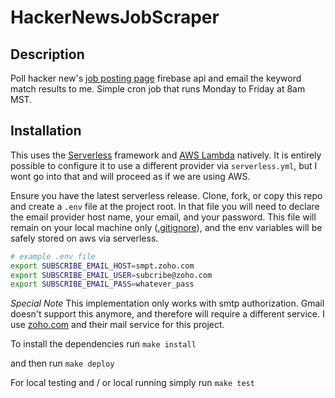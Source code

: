 # HackerNewsJobScraper

## Description
Poll hacker new's [job posting page](https://news.ycombinator.com/jobs) firebase api and email the keyword match results to me. Simple cron job that runs Monday to Friday at 8am MST.

## Installation
This uses the [Serverless](https://serverless.com/) framework and [AWS Lambda](http://docs.aws.amazon.com/lambda/latest/dg/welcome.html) natively. It is entirely possible to configure it to use a different provider via `serverless.yml`, but I wont go into that and will proceed as if we are using AWS.

Ensure you have the latest serverless release. Clone, fork, or copy this repo and create a `.env` file at the project root. In that file you will need to declare the email provider host name, your email, and your password. This file will remain on your local machine only ([.gitignore](https://github.com/bvincent1/StartupJobScraper/blob/master/.gitignore#L8)), and the env variables will be safely stored on aws via serverless.

```bash
# example .env file
export SUBSCRIBE_EMAIL_HOST=smpt.zoho.com
export SUBSCRIBE_EMAIL_USER=subcribe@zoho.com
export SUBSCRIBE_EMAIL_PASS=whatever_pass
```

*Special Note* This implementation only works with smtp authorization. Gmail doesn't support this anymore, and therefore will require a different service. I use [zoho.com](https://www.zoho.com/) and their mail service for this project.

To install the dependencies run
`make install`

and then run
`make deploy`

For local testing and / or local running simply run
`make test`
